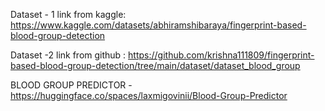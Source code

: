 Dataset - 1 link from kaggle: https://www.kaggle.com/datasets/abhiramshibaraya/fingerprint-based-blood-group-detection

Dataset -2 link from github : https://github.com/krishna111809/fingerprint-based-blood-group-detection/tree/main/dataset/dataset_blood_group

BLOOD GROUP PREDICTOR - https://huggingface.co/spaces/laxmigovinii/Blood-Group-Predictor
